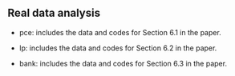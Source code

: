 ## Real data analysis

* pce: includes the data and codes for Section 6.1 in the paper.

* lp: includes the data and codes for Section 6.2 in the paper.

* bank: includes the data and codes for Section 6.3 in the paper.

